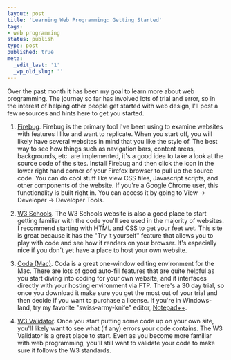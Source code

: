 ```yaml
---
layout: post
title: 'Learning Web Programming: Getting Started'
tags:
- web programming
status: publish
type: post
published: true
meta:
  _edit_last: '1'
  _wp_old_slug: ''
---
```

Over the past month it has been my goal to learn more about web programming. The journey so far has involved lots of trial and error, so in the interest of helping other people get started with web design, I'll post a few resources and hints here to get you started.

1. [Firebug](http://getfirebug.com/). Firebug is the primary tool I've been using to examine websites with features I like and want to replicate. When you start off, you will likely have several websites in mind that you like the style of. The best way to see how things such as navigation bars, content areas, backgrounds, etc. are implemented, it's a good idea to take a look at the source code of the sites. Install Firebug and then click the icon in the lower right hand corner of your Firefox browser to pull up the source code. You can do cool stuff like view CSS files, Javascript scripts, and other components of the website. If you're a Google Chrome user, this functionality is built right in. You can access it by going to View -> Developer -> Developer Tools.

2. [W3 Schools](http://www.w3schools.com/). The W3 Schools website is also a good place to start getting familiar with the code you'll see used in the majority of websites. I recommend starting with HTML and CSS to get your feet wet. This site is great because it has the "Try it yourself" feature that allows you to play with code and see how it renders on your browser. It's especially nice if you don't yet have a place to host your own website.

3. [Coda (Mac)](http://www.panic.com/coda/). Coda is a great one-window editing environment for the Mac. There are lots of good auto-fill features that are quite helpful as you start diving into coding for your own website, and it interfaces directly with your hosting environment via FTP. There's a 30 day trial, so once you download it make sure you get the most out of your trial and then decide if you want to purchase a license. If you're in Windows-land, try my favorite "swiss-army-knife" editor, [Notepad++](http://notepad-plus-plus.org/). 

4. [W3 Validator](http://validator.w3.org/). Once you start putting some code up on your own site, you'll likely want to see what (if any) errors your code contains. The W3 Validator is a great place to start. Even as you become more familiar with web programming, you'll still want to validate your code to make sure it follows the W3 standards.